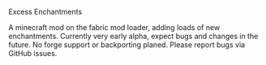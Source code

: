 Excess Enchantments

A minecraft mod on the fabric mod loader, adding loads of new enchantments.
Currently very early alpha, expect bugs and changes in the future.
No forge support or backporting planed.
Please report bugs via GitHub issues.
